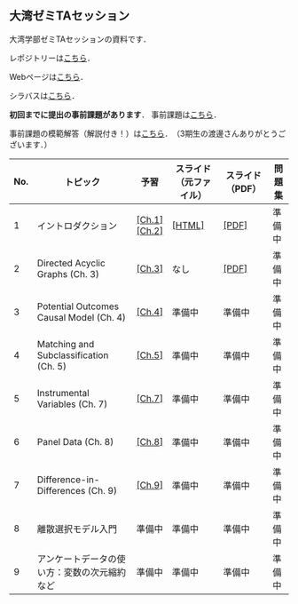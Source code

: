 ## 大湾ゼミTAセッション

大湾学部ゼミTAセッションの資料です．

レポジトリーは[こちら](https://github.com/ritsu1997/owanseminar)．

Webページは[こちら](https://ritsu1997.github.io/owanseminar/)．

シラバスは[こちら](00-syllabus_2022spring/01-syllabus_2022spring.md)．

**初回までに提出の事前課題があります**．
事前課題は[こちら](99-asignments/00-problemset_0.pdf)．

事前課題の模範解答（解説付き！）は[こちら](99-asignments/00-problemset_0_solutions.pdf)．　（3期生の渡邊さんありがとうございます．）


| No. | トピック                                     | 予習                                                                                                                               | スライド（元ファイル） | スライド（PDF） | 問題集 | 
| --- | -------------------------------------------- | ---------------------------------------------------------------------------------------------------------------------------------- | ---------------------- | --------------- | ------ | 
| 1   | イントロダクション                           | [[Ch.1]](https://mixtape.scunning.com/introduction.html)<br>[[Ch.2]](https://mixtape.scunning.com/probability-and-regression.html) | [[HTML]](01-introduction/Introduction.html)                    | [[PDF]](01-introduction/Introduction.pdf)             | 準備中    | 
| 2   | Directed Acyclic Graphs (Ch. 3)      | [[Ch.3]](https://mixtape.scunning.com/dag.html)                                                                      | なし                    | [[PDF]](02-dag/01-Owanseminar_under_Sasaki_Ishii.pdf)             | 準備中    | 
| 3   | Potential Outcomes Causal Model (Ch. 4)              |   [[Ch.4]](https://mixtape.scunning.com/potential-outcomes.html)                                                                                 | 準備中                    | 準備中             | 準備中    | 
| 4   | Matching and Subclassification (Ch. 5)       | [[Ch.5]](https://mixtape.scunning.com/matching-and-subclassification.html)                                                         | 準備中                    | 準備中             | 準備中    | 
| 5   | Instrumental Variables (Ch. 7)               | [[Ch.7]](https://mixtape.scunning.com/instrumental-variables.html)                                                                 | 準備中                    | 準備中             | 準備中    | 
| 6   | Panel Data (Ch. 8)                           | [[Ch.8]](https://mixtape.scunning.com/panel-data.html)                                                                             | 準備中                    | 準備中             | 準備中    | 
| 7   | Difference-in-Differences (Ch. 9)            | [[Ch.9]](https://mixtape.scunning.com/panel-data.html)                                                                             | 準備中                    | 準備中             | 準備中    | 
| 8   | 離散選択モデル入門                           | 準備中                                                                                                                                | 準備中                    | 準備中             | 準備中    | 
| 9   | アンケートデータの使い方：変数の次元縮約など | 準備中                                                                                                                                | 準備中                    | 準備中             | 準備中    | 
